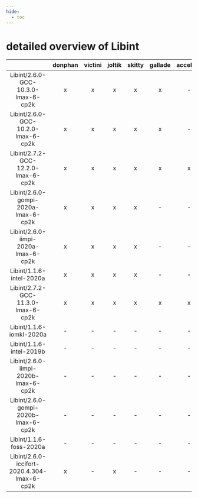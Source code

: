 ```yaml
---
hide:
  - toc
---
```


detailed overview of Libint
===========================

| |donphan|victini|joltik|skitty|gallade|accelgor|swalot|doduo|
| :---: | :---: | :---: | :---: | :---: | :---: | :---: | :---: | :---: |
|Libint/2.6.0-GCC-10.3.0-lmax-6-cp2k|x|x|x|x|x|-|x|x|
|Libint/2.6.0-GCC-10.2.0-lmax-6-cp2k|x|x|x|x|x|-|x|x|
|Libint/2.7.2-GCC-12.2.0-lmax-6-cp2k|x|x|x|x|x|x|x|x|
|Libint/2.6.0-gompi-2020a-lmax-6-cp2k|x|x|x|x|-|-|x|x|
|Libint/2.6.0-iimpi-2020a-lmax-6-cp2k|x|x|x|x|-|-|x|x|
|Libint/1.1.6-intel-2020a|x|x|x|x|-|-|x|x|
|Libint/2.7.2-GCC-11.3.0-lmax-6-cp2k|x|x|x|x|x|x|x|x|
|Libint/1.1.6-iomkl-2020a|-|-|-|-|-|-|-|x|
|Libint/1.1.6-intel-2019b|-|-|-|-|-|-|-|x|
|Libint/2.6.0-iimpi-2020b-lmax-6-cp2k|-|-|-|-|-|-|-|x|
|Libint/2.6.0-gompi-2020b-lmax-6-cp2k|-|-|-|-|-|-|-|x|
|Libint/1.1.6-foss-2020a|-|-|-|-|-|-|-|x|
|Libint/2.6.0-iccifort-2020.4.304-lmax-6-cp2k|x|-|x|-|-|-|-|x|

